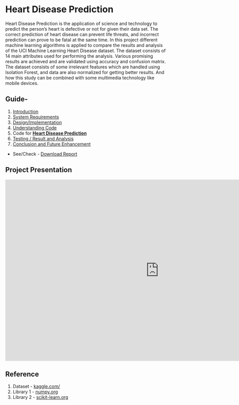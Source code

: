 # Heart Disease Prediction

Heart Disease Prediction is the application of science and technology to predict the person’s heart is defective or not for given their data set.  The correct prediction of heart disease can prevent life threats, and incorrect prediction can prove to be fatal at the same time. In this project different machine learning algorithms is applied to compare the results and analysis of the UCI Machine Learning Heart Disease dataset. The dataset consists of 14 main attributes used for performing the analysis. Various promising results are achieved and are validated using accuracy and confusion matrix. The dataset consists of some irrelevant features which are handled using Isolation Forest, and data are also normalized for getting better results. And how this study can be combined with some multimedia technology like mobile devices.

## Guide-

1. [Introduction](1-introduction.md)
2. [System Requirements](2-system-requirements.md)
3. [Design/Implementation](3-design-implementation.md)
4. [Understanding Code](4-understanding-code.md)
5. Code for **[Heart Disease Prediction](#project-presentation)**
6. [Testing / Result and Analysis](6-testing-result-analysis.md)
7. [Conclusion and Future Enhancement](7-conclusion-future-enhance.md)

- See/Check - [Download Report](report/Heart-Disease-Prediction-Report.docx)

## Project Presentation

<iframe src="https://docs.google.com/presentation/d/e/2PACX-1vSzTlTyuEVsjXmaM2khfVSOlsVxAQIHx3WZh2SCxM80845UsXJ9A05NRNad5cg0OA/embed?start=false&loop=true&delayms=3000" frameborder="0" width="960" height="569" allowfullscreen="true" mozallowfullscreen="true" webkitallowfullscreen="true"></iframe>


## Reference

1. Dataset - [kaggle.com/](https://www.kaggle.com/)
2. Library 1 - [numpy.org](https://numpy.org/doc/stable/user/index.html#user)
3. Library 2 - [scikit-learn.org](https://scikit-learn.org/stable/supervised_learning.html#supervised-learning)
